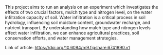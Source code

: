 
This project aims to run an analysis on an experiment which investigates the effects of two crucial factors, mulch type and nitrogen level, on the water infiltration capacity of soil. Water infiltration is a critical process in soil hydrology, influencing soil moisture content, groundwater recharge, and nutrient transport. By understanding how mulch type and nitrogen levels affect water infiltration, we can enhance agricultural practices, soil conservation efforts, and water management strategies.


Link of article:  https://doi.org/10.6084/m9.figshare.6741890.v1
